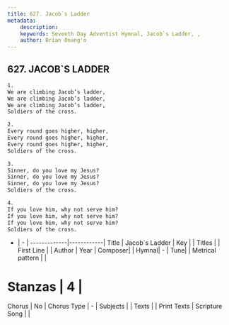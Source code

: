 ```yaml
---
title: 627. Jacob`s Ladder
metadata:
    description: 
    keywords: Seventh Day Adventist Hymnal, Jacob`s Ladder, , 
    author: Brian Onang'o
---
```



## 627. JACOB`S LADDER

```txt
1.
We are climbing Jacob’s ladder,
We are climbing Jacob’s ladder,
We are climbing Jacob’s ladder,
Soldiers of the cross.

2.
Every round goes higher, higher,
Every round goes higher, higher,
Every round goes higher, higher,
Soldiers of the cross.

3.
Sinner, do you love my Jesus?
Sinner, do you love my Jesus?
Sinner, do you love my Jesus?
Soldiers of the cross.

4.
If you love him, why not serve him?
If you love him, why not serve him?
If you love him, why not serve him?
Soldiers of the cross.
```

- |   -  |
-------------|------------|
Title | Jacob`s Ladder |
Key |  |
Titles |  |
First Line |  |
Author | 
Year | 
Composer|  |
Hymnal|  - |
Tune|  |
Metrical pattern | |
# Stanzas | 4 |
Chorus | No |
Chorus Type | - |
Subjects |  |
Texts |  |
Print Texts | 
Scripture Song |  |
  
